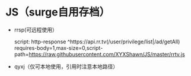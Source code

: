 # JS（surge自用存档）

* rrsp(可远程使用）

  script:
  http-response ^https:\/\/api\.rr\.tv(\/user\/privilege\/list|\/ad\/getAll) requires-body=1,max-size=0,script-path=https://raw.githubusercontent.com/XYXShawn/JS/master/rrtv.js

* qyxj（仅可本地使用，引用时注意本地路径）
